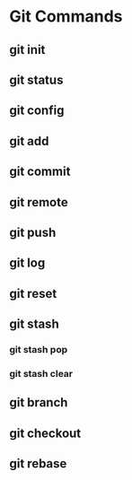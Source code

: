 # Git Commands

## **git init**

## **git status**

## **git config**

## **git add**

## **git commit**

## **git remote**

## **git push**

## **git log**

## **git reset**

## **git stash**

### **git stash pop**

### **git stash clear**

## **git branch**

## **git checkout**

## **git rebase**